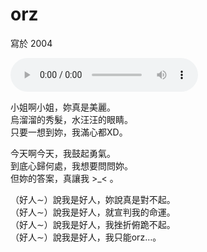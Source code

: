 # orz

寫於 2004

<audio src="orz.mp3" controls>
Your browser does not support the audio element.
</audio>

小姐啊小姐，妳真是美麗。<br>
烏溜溜的秀髮，水汪汪的眼睛。<br>
只要一想到妳，我滿心都XD。

今天啊今天，我鼓起勇氣。<br>
到底心歸何處，我想要問問妳。<br>
但妳的答案，真讓我 >_< 。

（好人∼）說我是好人，妳說真是對不起。<br>
（好人∼）說我是好人，就宣判我的命運。<br>
（好人∼）說我是好人，我挫折俯跪不起。<br>
（好人∼）說我是好人，我只能orz…。
